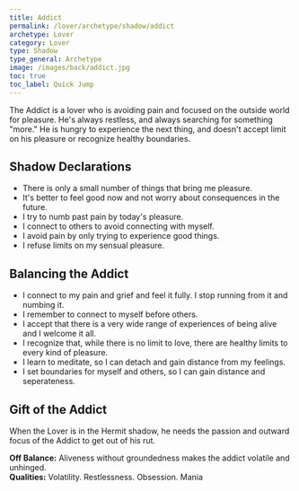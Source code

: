 ```yaml
---
title: Addict
permalink: /lover/archetype/shadow/addict
archetype: Lover
category: Lover
type: Shadow
type_general: Archetype
image: /images/back/addict.jpg
toc: true
toc_label: Quick Jump
---
```

 The Addict is a lover who is avoiding pain and focused on the outside world for pleasure. He's always restless, and always searching for something "more." He is hungry to experience the next thing, and doesn't accept limit on his pleasure or recognize healthy boundaries.  
  
  
## Shadow Declarations  
- There is only a small number of things that bring me pleasure.  
- It's better to feel good now and not worry about consequences in the future.  
- I try to numb past pain by today's pleasure.   
- I connect to others to avoid connecting with myself.  
- I avoid pain by only trying to experience good things.   
- I refuse limits on my sensual pleasure.  
  
  
## Balancing the Addict  
- I connect to my pain and grief and feel it fully. I stop running from it and numbing it.  
- I remember to connect to myself before others.  
- I accept that there is a very wide range of experiences of being alive and I welcome it all.  
- I recognize that, while there is no limit to love, there are healthy limits to every kind of pleasure.   
- I learn to meditate, so I can detach and gain distance from my feelings.  
- I set boundaries for myself and others, so I can gain distance and seperateness.  
  
  
## Gift of the Addict  
When the Lover is in the Hermit shadow, he needs the passion and outward focus of the Addict to get out of his rut.  
  
**Off Balance:** Aliveness without groundedness makes the addict volatile and unhinged.  
**Qualities:** Volatility. Restlessness. Obsession. Mania
